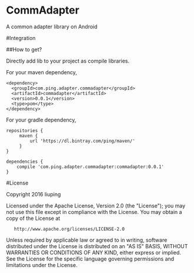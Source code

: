 # CommAdapter

A common adapter library on Android

#Integration

##How to get?

Directly add lib to your project as compile libraries.

For your maven dependency,

```
<dependency>
  <groupId>com.ping.adapter.commadapter</groupId>
  <artifactId>commadapter</artifactId>
  <version>0.0.1</version>
  <type>pom</type>
</dependency>
```
For your gradle dependency,

```
repositories {
     maven {
         url 'https://dl.bintray.com/ping/maven/'
     }
}

dependencies {
    compile 'com.ping.adapter.commadapter:commadapter:0.0.1'
}
```

#License

Copyright 2016 liuping

   Licensed under the Apache License, Version 2.0 (the "License");
   you may not use this file except in compliance with the License.
   You may obtain a copy of the License at

       http://www.apache.org/licenses/LICENSE-2.0

   Unless required by applicable law or agreed to in writing, software
   distributed under the License is distributed on an "AS IS" BASIS,
   WITHOUT WARRANTIES OR CONDITIONS OF ANY KIND, either express or implied.
   See the License for the specific language governing permissions and
   limitations under the License.
